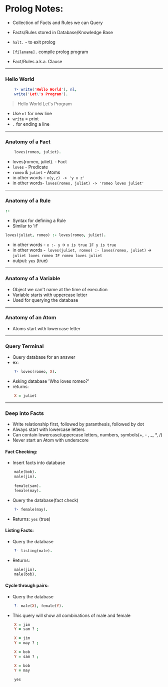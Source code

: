 # Prolog Notes:
* Collection of Facts and Rules we can Query
* Facts/Rules stored in Database/Knowledge Base

* `halt.` - to exit prolog
* `[filename].` compile prolog program

* Fact/Rules a.k.a. Clause
---
### Hello World
```prolog
	?- write('Hello World'), nl,
	write('Let\'s Program').
```
>Hello World
>Let's Program

* Use `nl` for new line
* `write` = print
* `.` for ending a line
---
### Anatomy of a Fact
```prolog
	loves(romeo, juliet).
```
* loves(romeo, juliet). - Fact
* `loves` - Predicate
* `romeo` & `juliet` - Atoms
* in other words - `x(y,z) -> 'y x z'`
* in other words- `loves(romeo, juliet) -> 'romeo loves juliet'`
---
### Anatomy of a Rule
```prolog
:-
```
* Syntax for defining a Rule
* Similar to 'if'
```prolog
loves(juliet, romeo) :- loves(romeo, juliet).
```
* in other words - `x :- y` -> `x is true IF y is true`
* in other words -` loves(juliet, romeo) :- loves(romeo, juliet)` -> `juliet loves romeo IF romeo loves juliet`
* output: `yes` (true)
---
### Anatomy of a Variable
* Object we can't name at the time of execution
* Variable starts with uppercase letter
* Used for querying the database
---
### Anatomy of an Atom
* Atoms start with lowercase letter
---
### Query Terminal
* Query database for an answer
* ex:
```prolog
	?- loves(romeo, X).
```
* Asking database 'Who loves romeo?'
* returns:
```prolog
	X = juliet
```
---
### Deep into Facts
* Write relationship first, followed by paranthesis, followed by dot
* Always start with lowercase letters
* Can contain lowercase/uppercase letters, numbers, symbols(+, - , _, *, /)
* Never start an Atom with underscore
#### Fact Checking:
* Insert facts into database
```prolog
	male(bob).
	male(jim).
	
	female(sam).
	female(may).
```
* Query the database(fact check)
```prolog
	?- female(may).
```
* Returns: `yes` (true)

#### Listing Facts:
* Query the database
```prolog
	?- listing(male).
```
* Returns:
```prolog
	male(jim).
	male(bob).
```
#### Cycle through pairs:
* Query the database
```prolog
	?- male(X), female(Y).
```
* This query will show all combinations of male and female
```prolog
	X = jim
	Y = sam ? ;

	X = jim
	Y = may ? ;

	X = bob
	Y = sam ? ;

	X = bob
	Y = may
	
	yes
```
